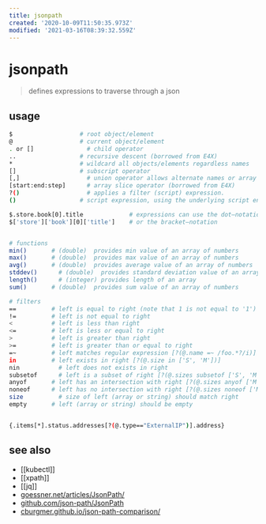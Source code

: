 ```yaml
---
title: jsonpath
created: '2020-10-09T11:50:35.973Z'
modified: '2021-03-16T08:39:32.559Z'
---
```


# jsonpath

> defines expressions to traverse through a json

## usage
```sh
$ 	                # root object/element
@ 	                # current object/element
. or [] 	          # child operator
.. 	                # recursive descent (borrowed from E4X)
* 	                # wildcard all objects/elements regardless names
[] 	                # subscript operator
[,] 	              # union operator allows alternate names or array indices as a set
[start:end:step] 	  # array slice operator (borrowed from E4X)
?() 	              # applies a filter (script) expression.
() 	                # script expression, using the underlying script engine.

$.store.book[0].title             # expressions can use the dot–notation
$['store']['book'][0]['title']    # or the bracket–notation


# functions
min() 	    # (double)  provides min value of an array of numbers 	
max() 	    # (double)  provides max value of an array of numbers 	
avg() 	    # (double)  provides average value of an array of numbers 	
stddev() 	  # (double)  provides standard deviation value of an array of numbers 	
length() 	  # (integer) provides length of an array
sum() 	    # (double)  provides sum value of an array of numbers 	

# filters
== 	        # left is equal to right (note that 1 is not equal to '1')
!= 	        # left is not equal to right
< 	        # left is less than right
<= 	        # left is less or equal to right
> 	        # left is greater than right
>= 	        # left is greater than or equal to right
=~ 	        # left matches regular expression [?(@.name =~ /foo.*?/i)]
in 	        # left exists in right [?(@.size in ['S', 'M'])]
nin 	      # left does not exists in right
subsetof 	  # left is a subset of right [?(@.sizes subsetof ['S', 'M', 'L'])]
anyof 	    # left has an intersection with right [?(@.sizes anyof ['M', 'L'])]
noneof 	    # left has no intersection with right [?(@.sizes noneof ['M', 'L'])]
size 	      # size of left (array or string) should match right
empty 	    # left (array or string) should be empty


{.items[*].status.addresses[?(@.type=="ExternalIP")].address}
```

## see also
- [[kubectl]]
- [[xpath]]
- [[jq]]
- [goessner.net/articles/JsonPath/](https://goessner.net/articles/JsonPath/)
- [github.com/json-path/JsonPath](https://github.com/json-path/JsonPath)
- [cburgmer.github.io/json-path-comparison/](https://cburgmer.github.io/json-path-comparison/)

